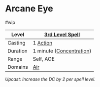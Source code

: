 # Arcane Eye
#wip

| Level    | [3rd Level Spell](../../../Spell%20Level.md)          |
| -------- | ----------------------------------------------------- |
| Casting  | 1 [Action](../../../../Game%20Procedures/Action.md)   |
| Duration | 1 minute ([Concentration](../../../Concentration.md)) |
| Range    | Self, AOE                                             |
| Domains  | [Air](../../../Spell%20Domains/Air.md)                |





*Upcast: Increase the DC by 2 per spell level.*